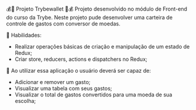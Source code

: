 💰📝 Projeto Trybewallet 📝💰
Projeto desenvolvido no módulo de Front-end do curso da Trybe. Neste projeto pude desenvolver uma carteira de controle de gastos com conversor de moedas.

📌 Habilidades:
- Realizar operações básicas de criação e manipulação de um estado de Redux;
- Criar store, reducers, actions e dispatchers no Redux;

📌 Ao utilizar essa aplicação o usuário deverá ser capaz de:
- Adicionar e remover um gasto;
- Visualizar uma tabela com seus gastos;
- Visualizar o total de gastos convertidos para uma moeda de sua escolha;
